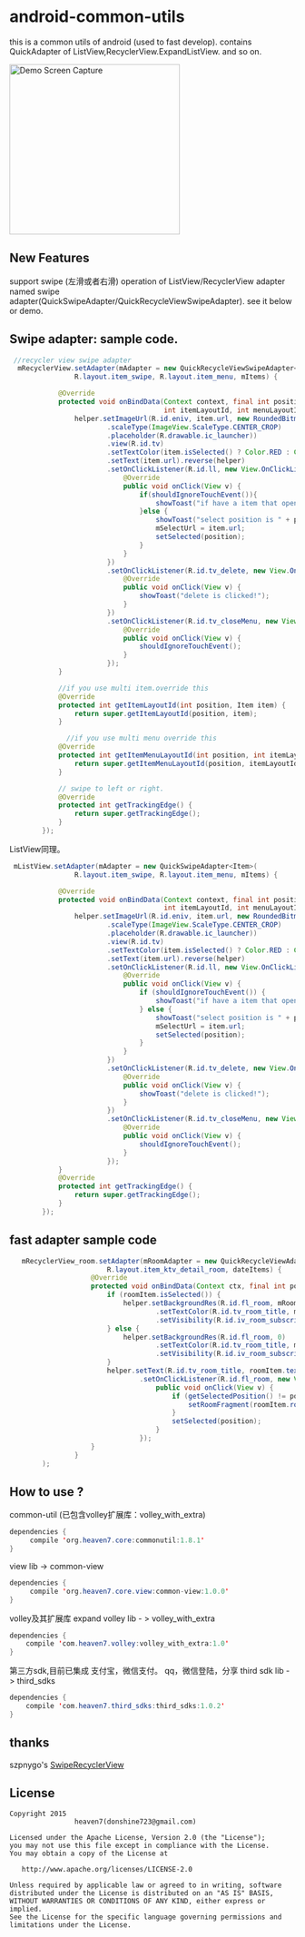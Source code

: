 # android-common-utils
this is a common utils of android (used to fast develop). contains QuickAdapter of ListView,RecyclerView.ExpandListView. and so on.

 <img src="/images/swipe_adapter_1.gif" alt="Demo Screen Capture" width="300px" />

## New Features
  support swipe (左滑或者右滑)  operation of ListView/RecyclerView adapter named swipe     adapter(QuickSwipeAdapter/QuickRecycleViewSwipeAdapter). 
  see it below or demo.
  
## Swipe adapter: sample code.
``` java
 //recycler view swipe adapter 
  mRecyclerView.setAdapter(mAdapter = new QuickRecycleViewSwipeAdapter<Item>(
                R.layout.item_swipe, R.layout.item_menu, mItems) {

            @Override
            protected void onBindData(Context context, final int position, final Item item,
                                      int itemLayoutId, int menuLayoutId, ViewHelper helper) {
                helper.setImageUrl(R.id.eniv, item.url, new RoundedBitmapBuilder()
                        .scaleType(ImageView.ScaleType.CENTER_CROP)
                        .placeholder(R.drawable.ic_launcher))
                        .view(R.id.tv)
                        .setTextColor(item.isSelected() ? Color.RED : Color.BLACK)
                        .setText(item.url).reverse(helper)
                        .setOnClickListener(R.id.ll, new View.OnClickListener() {
                            @Override
                            public void onClick(View v) {
                                if(shouldIgnoreTouchEvent()){
                                    showToast("if have a item that opened the swipe , the item is closed swipe now.");
                                }else {
                                    showToast("select position is " + position);
                                    mSelectUrl = item.url;
                                    setSelected(position);
                                }
                            }
                        })
                        .setOnClickListener(R.id.tv_delete, new View.OnClickListener() {
                            @Override
                            public void onClick(View v) {
                                showToast("delete is clicked!");
                            }
                        })
                        .setOnClickListener(R.id.tv_closeMenu, new View.OnClickListener() {
                            @Override
                            public void onClick(View v) {
                                shouldIgnoreTouchEvent();
                            }
                        });
            }

            //if you use multi item.override this 
            @Override
            protected int getItemLayoutId(int position, Item item) {
                return super.getItemLayoutId(position, item);
            }

              //if you use multi menu override this 
            @Override
            protected int getItemMenuLayoutId(int position, int itemLayoutId, Item item) {
                return super.getItemMenuLayoutId(position, itemLayoutId, item);
            }

            // swipe to left or right.
            @Override
            protected int getTrackingEdge() {
                return super.getTrackingEdge();
            }
        });
```

ListView同理。
``` java
 mListView.setAdapter(mAdapter = new QuickSwipeAdapter<Item>(
                R.layout.item_swipe, R.layout.item_menu, mItems) {

            @Override
            protected void onBindData(Context context, final int position, final Item item,
                                      int itemLayoutId, int menuLayoutId, ViewHelper helper) {
                helper.setImageUrl(R.id.eniv, item.url, new RoundedBitmapBuilder()
                        .scaleType(ImageView.ScaleType.CENTER_CROP)
                        .placeholder(R.drawable.ic_launcher))
                        .view(R.id.tv)
                        .setTextColor(item.isSelected() ? Color.RED : Color.BLACK)
                        .setText(item.url).reverse(helper)
                        .setOnClickListener(R.id.ll, new View.OnClickListener() {
                            @Override
                            public void onClick(View v) {
                                if (shouldIgnoreTouchEvent()) {
                                    showToast("if have a item that opened the swipe , the item is closed swipe now.");
                                } else {
                                    showToast("select position is " + position);
                                    mSelectUrl = item.url;
                                    setSelected(position);
                                }
                            }
                        })
                        .setOnClickListener(R.id.tv_delete, new View.OnClickListener() {
                            @Override
                            public void onClick(View v) {
                                showToast("delete is clicked!");
                            }
                        })
                        .setOnClickListener(R.id.tv_closeMenu, new View.OnClickListener() {
                            @Override
                            public void onClick(View v) {
                                shouldIgnoreTouchEvent();
                            }
                        });
            }
            @Override
            protected int getTrackingEdge() {
                return super.getTrackingEdge();
            }
        });
```

## fast adapter sample code 
``` java
   mRecyclerView_room.setAdapter(mRoomAdapter = new QuickRecycleViewAdapter<RoomItem>(
                        R.layout.item_ktv_detail_room, dateItems) {
                    @Override
                    protected void onBindData(Context ctx, final int position, final RoomItem roomItem, ViewHelper helper) {
                        if (roomItem.isSelected()) {
                            helper.setBackgroundRes(R.id.fl_room, mRoomSelectDrawableId)
                                    .setTextColor(R.id.tv_room_title, mRoomSelectedColor)
                                    .setVisibility(R.id.iv_room_subscript, true);
                        } else {
                            helper.setBackgroundRes(R.id.fl_room, 0)
                                    .setTextColor(R.id.tv_room_title, mRoomUnselectColor)
                                    .setVisibility(R.id.iv_room_subscript, false);
                        }
                        helper.setText(R.id.tv_room_title, roomItem.text)
                                .setOnClickListener(R.id.fl_room, new View.OnClickListener() {
                                    public void onClick(View v) {
                                        if (getSelectedPosition() != position) {
                                            setRoomFragment(roomItem.roomInfos);
                                        }
                                        setSelected(position);
                                    }
                                });
                    }
                }
        );
```

## How to use ? 

common-util (已包含volley扩展库：volley_with_extra)
``` java
dependencies {
     compile 'org.heaven7.core:commonutil:1.8.1'
}
```
view lib -> common-view

``` java
dependencies {
     compile 'org.heaven7.core.view:common-view:1.0.0'
}
```

volley及其扩展库
expand volley lib - > volley_with_extra
``` java
dependencies {
    compile 'com.heaven7.volley:volley_with_extra:1.0'
}
```

第三方sdk,目前已集成 支付宝，微信支付。 qq，微信登陆，分享
third sdk lib - > third_sdks 

``` java
dependencies {
    compile 'com.heaven7.third_sdks:third_sdks:1.0.2'
}
```

## thanks
 szpnygo's [SwipeRecyclerView](https://github.com/szpnygo/android-SwipeRecyclerView)

## License

    Copyright 2015   
                    heaven7(donshine723@gmail.com)

    Licensed under the Apache License, Version 2.0 (the "License");
    you may not use this file except in compliance with the License.
    You may obtain a copy of the License at

       http://www.apache.org/licenses/LICENSE-2.0

    Unless required by applicable law or agreed to in writing, software
    distributed under the License is distributed on an "AS IS" BASIS,
    WITHOUT WARRANTIES OR CONDITIONS OF ANY KIND, either express or implied.
    See the License for the specific language governing permissions and
    limitations under the License.
